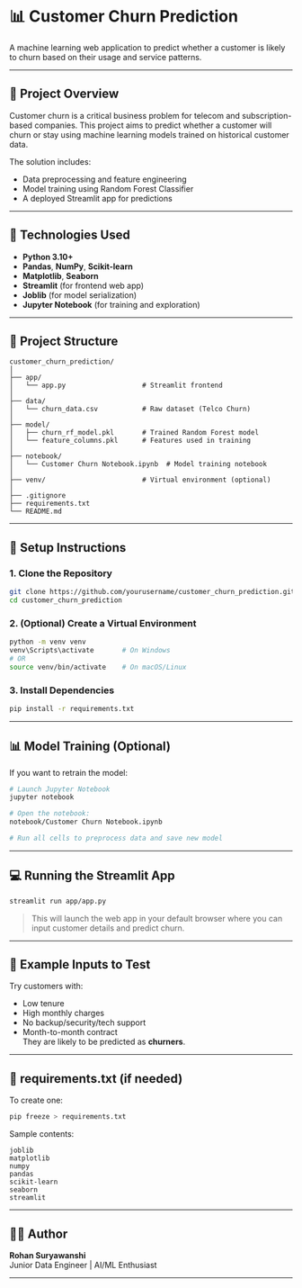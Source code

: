 # 📊 Customer Churn Prediction

A machine learning web application to predict whether a customer is likely to churn based on their usage and service patterns.

---

## 🚀 Project Overview

Customer churn is a critical business problem for telecom and subscription-based companies. This project aims to predict whether a customer will churn or stay using machine learning models trained on historical customer data.

The solution includes:
- Data preprocessing and feature engineering
- Model training using Random Forest Classifier
- A deployed Streamlit app for predictions

---

## 🧠 Technologies Used

- **Python 3.10+**
- **Pandas**, **NumPy**, **Scikit-learn**
- **Matplotlib**, **Seaborn**
- **Streamlit** (for frontend web app)
- **Joblib** (for model serialization)
- **Jupyter Notebook** (for training and exploration)

---

## 📁 Project Structure

```
customer_churn_prediction/
│
├── app/
│   └── app.py                   # Streamlit frontend
│
├── data/
│   └── churn_data.csv           # Raw dataset (Telco Churn)
│
├── model/
│   ├── churn_rf_model.pkl       # Trained Random Forest model
│   └── feature_columns.pkl      # Features used in training
│
├── notebook/
│   └── Customer Churn Notebook.ipynb  # Model training notebook
│
├── venv/                        # Virtual environment (optional)
│
├── .gitignore
├── requirements.txt
└── README.md
```

---

## 💠 Setup Instructions

### 1. Clone the Repository

```bash
git clone https://github.com/yourusername/customer_churn_prediction.git
cd customer_churn_prediction
```

### 2. (Optional) Create a Virtual Environment

```bash
python -m venv venv
venv\Scripts\activate       # On Windows
# OR
source venv/bin/activate    # On macOS/Linux
```

### 3. Install Dependencies

```bash
pip install -r requirements.txt
```

---

## 📊 Model Training (Optional)

If you want to retrain the model:

```bash
# Launch Jupyter Notebook
jupyter notebook

# Open the notebook:
notebook/Customer Churn Notebook.ipynb

# Run all cells to preprocess data and save new model
```

---

## 💻 Running the Streamlit App

```bash
streamlit run app/app.py
```

> This will launch the web app in your default browser where you can input customer details and predict churn.

---

## 🧪 Example Inputs to Test

Try customers with:
- Low tenure
- High monthly charges
- No backup/security/tech support
- Month-to-month contract  
They are likely to be predicted as **churners**.

---

## 📆 requirements.txt (if needed)

To create one:

```bash
pip freeze > requirements.txt
```

Sample contents:

```text
joblib
matplotlib
numpy
pandas
scikit-learn
seaborn
streamlit
```

---

## 🧑‍💻 Author

**Rohan Suryawanshi**  
Junior Data Engineer | AI/ML Enthusiast

---

